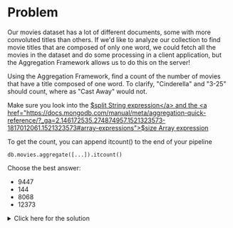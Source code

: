 # Problem
Our movies dataset has a lot of different documents, some with more convoluted titles than others. If we'd like to analyze our collection to find movie titles that are composed of only one word, we could fetch all the movies in the dataset and do some processing in a client application, but the Aggregation Framework allows us to do this on the server!

Using the Aggregation Framework, find a count of the number of movies that have a title composed of one word. To clarify, "Cinderella" and "3-25" should count, where as "Cast Away" would not.

Make sure you look into the <a href="https://docs.mongodb.com/manual/meta/aggregation-quick-reference/?_ga=2.147148532.274874957.1521323573-1817012061.1521323573#string-expressions">$split String expression</a> and the <a href="https://docs.mongodb.com/manual/meta/aggregation-quick-reference/?_ga=2.146172535.274874957.1521323573-1817012061.1521323573#array-expressions">$size Array expression</a>

To get the count, you can append itcount() to the end of your pipeline

    db.movies.aggregate([...]).itcount()

Choose the best answer:
 - 9447
 - 144
 - 8068
 - 12373

<details>
  <summary>Click here for the solution</summary>
    <ul>
      <li>8068</li>
	</ul>
</details>